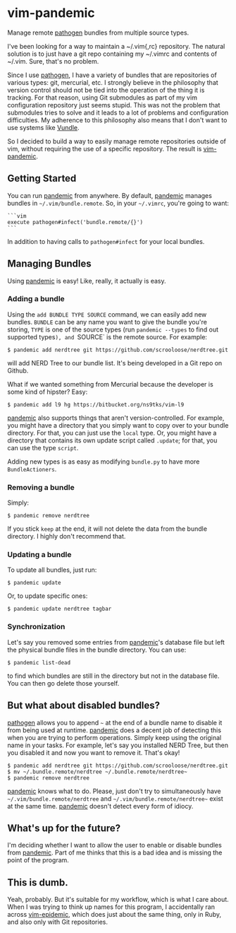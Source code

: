 vim-pandemic
============

Manage remote [pathogen] bundles from multiple source types.

I've been looking for a way to maintain a ~/.vim{,rc} repository.  The natural
solution is to just have a git repo containing my ~/.vimrc and contents of
~/.vim.  Sure, that's no problem.

Since I use [pathogen], I have a variety of bundles that are repositories of
various types: git, mercurial, etc.  I strongly believe in the philosophy that
version control should not be tied into the operation of the thing it is
tracking.  For that reason, using Git submodules as part of my vim
configuration repository just seems stupid.  This was not the problem that
submodules tries to solve and it leads to a lot of problems and configuration
difficulties.  My adherence to this philosophy also means that I don't want to
use systems like [Vundle].

So I decided to build a way to easily manage remote repositories outside of
vim, without requiring the use of a specific repository.  The result is
[vim-pandemic].


## Getting Started

You can run [pandemic] from anywhere.  By default, [pandemic] manages
bundles in `~/.vim/bundle.remote`.  So, in your `~/.vimrc`, you're going to
want:

    ```vim
    execute pathogen#infect('bundle.remote/{}')
    ```

In addition to having calls to `pathogen#infect` for your local bundles.


## Managing Bundles

Using [pandemic] is easy!  Like, really, it actually is easy.

### Adding a bundle

Using the `add BUNDLE TYPE SOURCE` command, we can easily add new bundles.
`BUNDLE` can be any name you want to give the bundle you're storing, `TYPE` is
one of the source types (run `pandemic --types` to find out supported types`),
and `SOURCE` is the remote source.  For example:

```
$ pandemic add nerdtree git https://github.com/scrooloose/nerdtree.git
```

will add NERD Tree to our bundle list.  It's being developed in a Git repo on Github.

What if we wanted something from Mercurial because the developer is some kind of hipster?  Easy:

```
$ pandemic add l9 hg https://bitbucket.org/ns9tks/vim-l9
```

[pandemic] also supports things that aren't version-controlled.  For example,
you might have a directory that you simply want to copy over to your bundle
directory.  For that, you can just use the `local` type.  Or, you might have a
directory that contains its own update script called `.update`; for that, you
can use the type `script`.

Adding new types is as easy as modifying `bundle.py` to have more
`BundleActioners`.


### Removing a bundle

Simply:

```
$ pandemic remove nerdtree
```

If you stick `keep` at the end, it will not delete the data from the bundle
directory.  I highly don't recommend that.


### Updating a bundle

To update all bundles, just run:

```
$ pandemic update
```

Or, to update specific ones:

```
$ pandemic update nerdtree tagbar
```


### Synchronization

Let's say you removed some entries from [pandemic]'s database file but left the
physical bundle files in the bundle directory.  You can use:

```
$ pandemic list-dead
```

to find which bundles are still in the directory but not in the database file.
You can then go delete those yourself.


## But what about disabled bundles?

[pathogen] allows you to append `~` at the end of a bundle name to disable it
from being used at runtime.  [pandemic] does a decent job of detecting this
when you are trying to perform operations.  Simply keep using the original name
in your tasks.  For example, let's say you installed NERD Tree, but then you
disabled it and now you want to remove it.  That's okay!

```
$ pandemic add nerdtree git https://github.com/scrooloose/nerdtree.git
$ mv ~/.bundle.remote/nerdtree ~/.bundle.remote/nerdtree~
$ pandemic remove nerdtree
```

[pandemic] knows what to do.  Please, just don't try to simultaneously have
`~/.vim/bundle.remote/nerdtree` and `~/.vim/bundle.remote/nerdtree~` exist at
the same time.  [pandemic] doesn't detect every form of idiocy.


## What's up for the future?

I'm deciding whether I want to allow the user to enable or disable bundles from
[pandemic].  Part of me thinks that this is a bad idea and is missing the point
of the program.


## This is dumb.

Yeah, probably.  But it's suitable for my workflow, which is what I care about.
When I was trying to think up names for this program, I accidentally ran across
[vim-epidemic], which does just about the same thing, only in Ruby, and also
only with Git repositories.



[pathogen]:https://github.com/tpope/vim-pathogen
[Vundle]:https://github.com/gmarik/vundle
[vim-pandemic]:http://jwcxz.com/git/vim-pandemic
[pandemic]:http://jwcxz.com/git/vim-pandemic
[vim-epidemic]:https://github.com/AlphaHydrae/vim-epidemic
